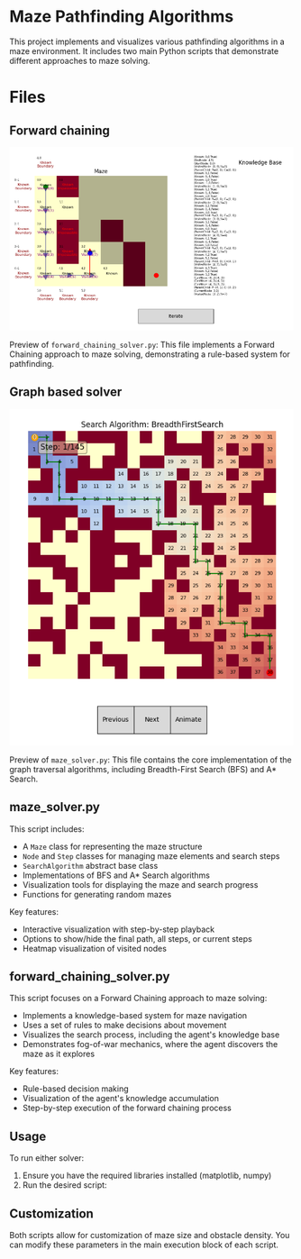 # Maze Pathfinding Algorithms

This project implements and visualizes various pathfinding algorithms in a maze environment. It includes two main Python scripts that demonstrate different approaches to maze solving.

# Files
## Forward chaining
![Mazing solving image](image2.png)

Preview of `forward_chaining_solver.py`: This file implements a Forward Chaining approach to maze solving, demonstrating a rule-based system for pathfinding.

## Graph based solver
![Mazing solving image](image.png)

Preview of `maze_solver.py`: This file contains the core implementation of the graph  traversal algorithms, including Breadth-First Search (BFS) and A* Search.

## maze_solver.py

This script includes:
- A `Maze` class for representing the maze structure
- `Node` and `Step` classes for managing maze elements and search steps
- `SearchAlgorithm` abstract base class
- Implementations of BFS and A* Search algorithms
- Visualization tools for displaying the maze and search progress
- Functions for generating random mazes

Key features:
- Interactive visualization with step-by-step playback
- Options to show/hide the final path, all steps, or current steps
- Heatmap visualization of visited nodes

## forward_chaining_solver.py

This script focuses on a Forward Chaining approach to maze solving:
- Implements a knowledge-based system for maze navigation
- Uses a set of rules to make decisions about movement
- Visualizes the search process, including the agent's knowledge base
- Demonstrates fog-of-war mechanics, where the agent discovers the maze as it explores

Key features:
- Rule-based decision making
- Visualization of the agent's knowledge accumulation
- Step-by-step execution of the forward chaining process

## Usage

To run either solver:

1. Ensure you have the required libraries installed (matplotlib, numpy)
2. Run the desired script:

## Customization

Both scripts allow for customization of maze size and obstacle density. You can modify these parameters in the main execution block of each script.
